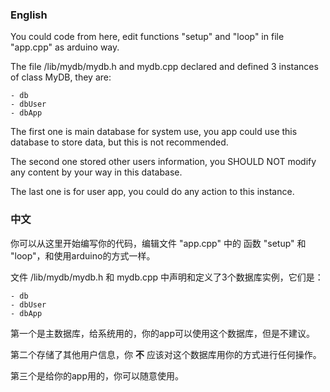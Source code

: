 ### English

You could code from here, edit functions "setup" and "loop" in file "app.cpp" as arduino way.

The file /lib/mydb/mydb.h and mydb.cpp declared and defined 3 instances of class MyDB, they are:

    - db
    - dbUser
    - dbApp

The first one is main database for system use, you app could use this database to store data, but this is not recommended.

The second one stored other users information, you SHOULD NOT modify any content by your way in this database.

The last one is for user app, you could do any action to this instance.

### 中文

你可以从这里开始编写你的代码，编辑文件 "app.cpp" 中的 函数 "setup" 和 "loop"，和使用arduino的方式一样。

文件 /lib/mydb/mydb.h 和 mydb.cpp 中声明和定义了3个数据库实例，它们是：

    - db
    - dbUser
    - dbApp

第一个是主数据库，给系统用的，你的app可以使用这个数据库，但是不建议。

第二个存储了其他用户信息，你 **不** 应该对这个数据库用你的方式进行任何操作。

第三个是给你的app用的，你可以随意使用。